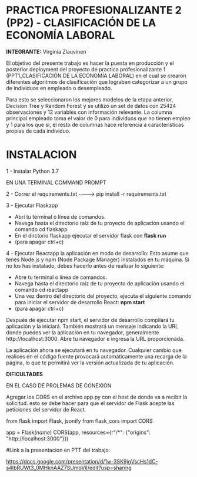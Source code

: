 # PRACTICA PROFESIONALIZANTE 2 (PP2) -  CLASIFICACIÓN DE LA ECONOMÍA LABORAL


**INTEGRANTE:** Virginia Zlauvinen


El objetivo del presente trabajo es hacer la puesta en producción y el posterior deployment del proyecto de practica profesionalizante 1 (PPT1_CLASIFICACIÓN DE LA ECONOMÍA LABORAL) en el cual se crearon diferentes algoritmos de clasificación que lograban categorizar a un grupo de individuos en empleado o desempleado. 

Para esto se seleccionaron los mejores modelos de la etapa anterior, Decision Tree y Random Forest y se utilizó un set de datos con 25424 observaciones y 12 variables con información relevante. La columna principal empleado toma el valor de 0 para individuos que no tienen empleo y 1 para los que si, el resto de columnas hace referencia a características propias de cada individuo.



# INSTALACION 

1 - Instalar Python 3.7 
 
EN UNA TERMINAL COMMAND PROMPT 

2 - Correr el requirements.txt ----> pip install -r requirements.txt
 

3 - Ejecutar Flaskapp 
- Abrí tu terminal o línea de comandos.
- Navega hasta el directorio raíz de tu proyecto de aplicación usando el comando cd flaskapp
- En el dirctorio flaskapp ejecutar el servidor flask con **flask run**
- (para apagar ctrl+c)


4 - Ejecutar Reactapp la aplicación en modo de desarrollo: Esto asume que tenes Node.js y npm (Node Package Manager) instalados en tu máquina. Si no los has instalado, debes hacerlo antes de realizar lo siguiente:

- Abre tu terminal o línea de comandos.
- Navega hasta el directorio raíz de tu proyecto de aplicación usando el comando cd reactapp
- Una vez dentro del directorio del proyecto, ejecuta el siguiente comando para iniciar el servidor de desarrollo React: **npm start**
- (para apagar ctrl+c)

Después de ejecutar npm start, el servidor de desarrollo compilará tu aplicación y la iniciará. También mostrará un mensaje indicando la URL donde puedes ver la aplicación en tu navegador, generalmente http://localhost:3000. Abre tu navegador  e ingresa la URL proporcionada.

La aplicación ahora se ejecutará en tu navegador. Cualquier cambio que realices en el código fuente provocará automáticamente una recarga de la página, lo que te permitirá ver la versión actualizada de tu aplicación.


**DIFICULTADES**

EN EL CASO DE PROLEMAS DE CONEXION

 Agregar los CORS en el archivo app.py con el host de donde va a recibir la solicitud.
 esto se debe hacer para que el servidor de Flask acepte las peticiones del servidor de React.

from flask import Flask, jsonify
from flask_cors import CORS

app = Flask(_name_)
CORS(app, resources={r"/*": {"origins": "http://localhost:3000"}})


#Link a la presentacion en PTT del trabajo:

https://docs.google.com/presentation/d/1w-3SK9jgVscHs1dC-s4IbRUWt3_0MHknAAZ7SUmoViI/edit?usp=sharing






